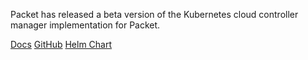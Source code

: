 <!-- <meta>
{
    "title":"Cloud Controller Manager",
    "slug":"cloud controller manager",
    "description":"K8s Cloud Controller Manager",
    "author":"Mo Lawler",
    "github":"usrdev",
    "date": "2019/12/18",
    "tag":["Devops", "Integrations", "K8s"]
}
</meta> -->

Packet has released a beta version of the Kubernetes cloud controller manager implementation for Packet.

[Docs](https://github.com/packethost/packet-ccm/tree/master/deploy/releases)
[GitHub](https://github.com/packethost/packet-ccm)
[Helm Chart](https://github.com/packet-labs/helm-charts)
